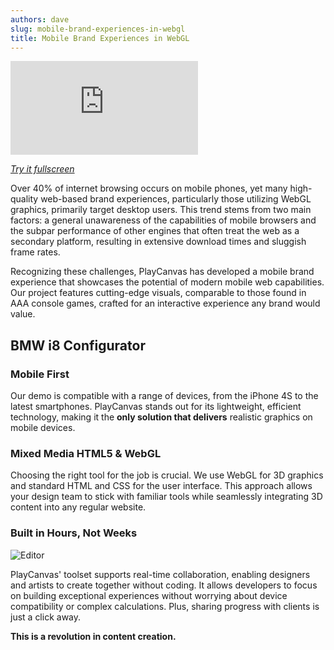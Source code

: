 ```yaml
---
authors: dave
slug: mobile-brand-experiences-in-webgl
title: Mobile Brand Experiences in WebGL
---
```


<div className="iframe-container">
    <iframe loading="lazy" src="https://playcanv.as/p/RqJJ9oU9/" title="360 lookaround camera" webkitallowfullscreen="true" mozallowfullscreen="true" allow="autoplay" allowfullscreen="true" allowvr="" scrolling="no" frameborder="0"></iframe>
</div>

_[Try it fullscreen](https://car.playcanvas.com/)_

Over 40% of internet browsing occurs on mobile phones, yet many high-quality web-based brand experiences, particularly those utilizing WebGL graphics, primarily target desktop users. This trend stems from two main factors: a general unawareness of the capabilities of mobile browsers and the subpar performance of other engines that often treat the web as a secondary platform, resulting in extensive download times and sluggish frame rates.

<!-- truncate -->

Recognizing these challenges, PlayCanvas has developed a mobile brand experience that showcases the potential of modern mobile web capabilities. Our project features cutting-edge visuals, comparable to those found in AAA console games, crafted for an interactive experience any brand would value.

## BMW i8 Configurator

### Mobile First

Our demo is compatible with a range of devices, from the iPhone 4S to the latest smartphones. PlayCanvas stands out for its lightweight, efficient technology, making it the **only solution that delivers** realistic graphics on mobile devices.

### Mixed Media HTML5 & WebGL

Choosing the right tool for the job is crucial. We use WebGL for 3D graphics and standard HTML and CSS for the user interface. This approach allows your design team to stick with familiar tools while seamlessly integrating 3D content into any regular website.

### Built in Hours, Not Weeks

![Editor](/img/Editor-small.png)

PlayCanvas' toolset supports real-time collaboration, enabling designers and artists to create together without coding. It allows developers to focus on building exceptional experiences without worrying about device compatibility or complex calculations. Plus, sharing progress with clients is just a click away.

**This is a revolution in content creation.**
